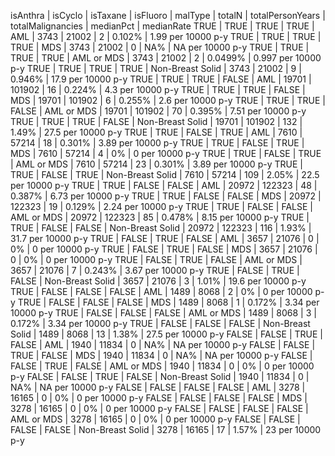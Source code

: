 isAnthra | isCyclo | isTaxane | isFluoro | malType | totalN | totalPersonYears | totalMalignancies | medianPct | medianRate
TRUE | TRUE | TRUE | TRUE | AML | 3743 | 21002 | 2 | 0.102% | 1.99 per 10000 p-y
TRUE | TRUE | TRUE | TRUE | MDS | 3743 | 21002 | 0 | NA% | NA per 10000 p-y
TRUE | TRUE | TRUE | TRUE | AML or MDS | 3743 | 21002 | 2 | 0.0499% | 0.997 per 10000 p-y
TRUE | TRUE | TRUE | TRUE | Non-Breast Solid | 3743 | 21002 | 9 | 0.946% | 17.9 per 10000 p-y
TRUE | TRUE | TRUE | FALSE | AML | 19701 | 101902 | 16 | 0.224% | 4.3 per 10000 p-y
TRUE | TRUE | TRUE | FALSE | MDS | 19701 | 101902 | 6 | 0.255% | 2.6 per 10000 p-y
TRUE | TRUE | TRUE | FALSE | AML or MDS | 19701 | 101902 | 70 | 0.395% | 7.51 per 10000 p-y
TRUE | TRUE | TRUE | FALSE | Non-Breast Solid | 19701 | 101902 | 132 | 1.49% | 27.5 per 10000 p-y
TRUE | TRUE | FALSE | TRUE | AML | 7610 | 57214 | 18 | 0.301% | 3.89 per 10000 p-y
TRUE | TRUE | FALSE | TRUE | MDS | 7610 | 57214 | 4 | 0% | 0 per 10000 p-y
TRUE | TRUE | FALSE | TRUE | AML or MDS | 7610 | 57214 | 23 | 0.301% | 3.89 per 10000 p-y
TRUE | TRUE | FALSE | TRUE | Non-Breast Solid | 7610 | 57214 | 109 | 2.05% | 22.5 per 10000 p-y
TRUE | TRUE | FALSE | FALSE | AML | 20972 | 122323 | 48 | 0.387% | 6.73 per 10000 p-y
TRUE | TRUE | FALSE | FALSE | MDS | 20972 | 122323 | 19 | 0.129% | 2.24 per 10000 p-y
TRUE | TRUE | FALSE | FALSE | AML or MDS | 20972 | 122323 | 85 | 0.478% | 8.15 per 10000 p-y
TRUE | TRUE | FALSE | FALSE | Non-Breast Solid | 20972 | 122323 | 116 | 1.93% | 31.7 per 10000 p-y
TRUE | FALSE | TRUE | FALSE | AML | 3657 | 21076 | 0 | 0% | 0 per 10000 p-y
TRUE | FALSE | TRUE | FALSE | MDS | 3657 | 21076 | 0 | 0% | 0 per 10000 p-y
TRUE | FALSE | TRUE | FALSE | AML or MDS | 3657 | 21076 | 7 | 0.243% | 3.67 per 10000 p-y
TRUE | FALSE | TRUE | FALSE | Non-Breast Solid | 3657 | 21076 | 3 | 1.01% | 19.6 per 10000 p-y
TRUE | FALSE | FALSE | FALSE | AML | 1489 | 8068 | 2 | 0% | 0 per 10000 p-y
TRUE | FALSE | FALSE | FALSE | MDS | 1489 | 8068 | 1 | 0.172% | 3.34 per 10000 p-y
TRUE | FALSE | FALSE | FALSE | AML or MDS | 1489 | 8068 | 3 | 0.172% | 3.34 per 10000 p-y
TRUE | FALSE | FALSE | FALSE | Non-Breast Solid | 1489 | 8068 | 13 | 1.38% | 27.5 per 10000 p-y
FALSE | FALSE | TRUE | FALSE | AML | 1940 | 11834 | 0 | NA% | NA per 10000 p-y
FALSE | FALSE | TRUE | FALSE | MDS | 1940 | 11834 | 0 | NA% | NA per 10000 p-y
FALSE | FALSE | TRUE | FALSE | AML or MDS | 1940 | 11834 | 0 | 0% | 0 per 10000 p-y
FALSE | FALSE | TRUE | FALSE | Non-Breast Solid | 1940 | 11834 | 0 | NA% | NA per 10000 p-y
FALSE | FALSE | FALSE | FALSE | AML | 3278 | 16165 | 0 | 0% | 0 per 10000 p-y
FALSE | FALSE | FALSE | FALSE | MDS | 3278 | 16165 | 0 | 0% | 0 per 10000 p-y
FALSE | FALSE | FALSE | FALSE | AML or MDS | 3278 | 16165 | 0 | 0% | 0 per 10000 p-y
FALSE | FALSE | FALSE | FALSE | Non-Breast Solid | 3278 | 16165 | 17 | 1.57% | 23 per 10000 p-y
